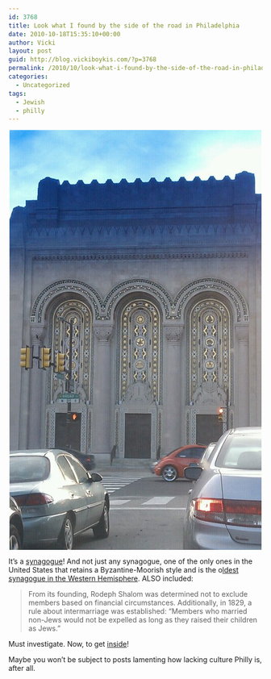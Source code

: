 ```yaml
---
id: 3768
title: Look what I found by the side of the road in Philadelphia
date: 2010-10-18T15:35:10+00:00
author: Vicki
layout: post
guid: http://blog.vickiboykis.com/?p=3768
permalink: /2010/10/look-what-i-found-by-the-side-of-the-road-in-philadelphia/
categories:
  - Uncategorized
tags:
  - Jewish
  - philly
---
```

<img style="display: block; margin-right: auto; margin-left: auto;" src="https://raw.githubusercontent.com/veekaybee/wlb/gh-pages/assets/images/2010/10/wpid-IMAG0434.jpg" alt="image" />

It&#8217;s a [synagogue](http://www.rodephshalom.org/)! And not just any synagogue, one of the only ones in the United States that retains a Byzantine-Moorish style and is the o[ldest synagogue in the Western Hemisphere](http://en.wikipedia.org/wiki/Congregation_Rodeph_Shalom_(Philadelphia,_Pennsylvania)). ALSO included:

> From its founding, Rodeph Shalom was determined not to exclude members based on financial circumstances. Additionally, in 1829, a rule about intermarriage was established: “Members who married non-Jews would not be expelled as long as they raised their children as Jews.”

Must investigate. Now, to get [inside](http://www.rodephshalom.org/about/home.php)!

Maybe you won&#8217;t be subject to posts lamenting how lacking culture Philly is, after all.